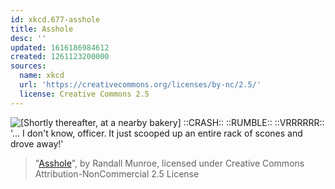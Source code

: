 ```yaml
---
id: xkcd.677-asshole
title: Asshole
desc: ''
updated: 1616186984612
created: 1261123200000
sources:
  name: xkcd
  url: 'https://creativecommons.org/licenses/by-nc/2.5/'
  license: Creative Commons 2.5
---
```

![\[Shortly thereafter, at a nearby bakery\] ::CRASH:: ::RUMBLE:: ::VRRRRRR:: '... I don't know, officer.  It just scooped up an entire rack of scones and drove away!'](https://imgs.xkcd.com/comics/asshole.png)
> "[Asshole](https://xkcd.com/677/)", by Randall Munroe, licensed under Creative Commons Attribution-NonCommercial 2.5 License
